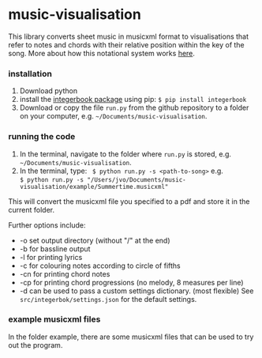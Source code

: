 # music-visualisation

This library converts sheet music in musicxml format to visualisations that refer to notes and chords with their relative position within the key of the song. More about how this notational system works [here](https://integerbook.com/about). 

### installation

1. Download python
2. install the [integerbook package](https://pypi.org/project/integerbook/0.0.2/) using pip: ``` $ pip install integerbook ```
3. Download or copy the file ```run.py``` from the github repository to a folder on your computer, e.g. ```~/Documents/music-visualisation```.


### running the code
1. In the terminal, navigate to the folder where ```run.py``` is stored, e.g. ```~/Documents/music-visualisation```. 
2. In the terminal, type: ``` $ python run.py -s <path-to-song>```  e.g.   
``` $ python run.py -s "/Users/jvo/Documents/music-visualisation/example/Summertime.musicxml" ```

This will convert the musicxml file you specified to a pdf and store it in the current folder. 

Further options include:
- -o set output directory  (without "/" at the end)
- -b for bassline output
- -l for printing lyrics
- -c for colouring notes according to circle of fifths
- -cn for printing chord notes
- -cp for printing chord progressions (no melody, 8 measures per line)
- -d <path-to-settings-dictionary> can be used to pass a custom settings dictionary. (most flexible) See ```src/integerbok/settings.json``` for the default settings.


### example musicxml files
In the folder example, there are some musicxml files that can be used to try out the program. 